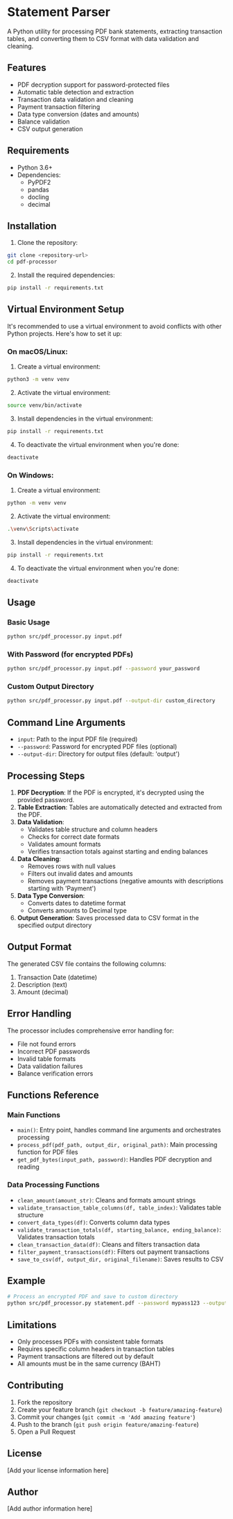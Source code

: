 # Statement Parser

A Python utility for processing PDF bank statements, extracting transaction tables, and converting them to CSV format with data validation and cleaning.

## Features

- PDF decryption support for password-protected files
- Automatic table detection and extraction
- Transaction data validation and cleaning
- Payment transaction filtering
- Data type conversion (dates and amounts)
- Balance validation
- CSV output generation

## Requirements

- Python 3.6+
- Dependencies:
  - PyPDF2
  - pandas
  - docling
  - decimal

## Installation

1. Clone the repository:

```bash
git clone <repository-url>
cd pdf-processor
```

2. Install the required dependencies:

```bash
pip install -r requirements.txt
```

## Virtual Environment Setup

It's recommended to use a virtual environment to avoid conflicts with other Python projects. Here's how to set it up:

### On macOS/Linux:

1. Create a virtual environment:

```bash
python3 -m venv venv
```

2. Activate the virtual environment:

```bash
source venv/bin/activate
```

3. Install dependencies in the virtual environment:

```bash
pip install -r requirements.txt
```

4. To deactivate the virtual environment when you're done:

```bash
deactivate
```

### On Windows:

1. Create a virtual environment:

```bash
python -m venv venv
```

2. Activate the virtual environment:

```bash
.\venv\Scripts\activate
```

3. Install dependencies in the virtual environment:

```bash
pip install -r requirements.txt
```

4. To deactivate the virtual environment when you're done:

```bash
deactivate
```

## Usage

### Basic Usage

```bash
python src/pdf_processor.py input.pdf
```

### With Password (for encrypted PDFs)

```bash
python src/pdf_processor.py input.pdf --password your_password
```

### Custom Output Directory

```bash
python src/pdf_processor.py input.pdf --output-dir custom_directory
```

## Command Line Arguments

- `input`: Path to the input PDF file (required)
- `--password`: Password for encrypted PDF files (optional)
- `--output-dir`: Directory for output files (default: 'output')

## Processing Steps

1. **PDF Decryption**: If the PDF is encrypted, it's decrypted using the provided password.
2. **Table Extraction**: Tables are automatically detected and extracted from the PDF.
3. **Data Validation**:
   - Validates table structure and column headers
   - Checks for correct date formats
   - Validates amount formats
   - Verifies transaction totals against starting and ending balances
4. **Data Cleaning**:
   - Removes rows with null values
   - Filters out invalid dates and amounts
   - Removes payment transactions (negative amounts with descriptions starting with 'Payment')
5. **Data Type Conversion**:
   - Converts dates to datetime format
   - Converts amounts to Decimal type
6. **Output Generation**: Saves processed data to CSV format in the specified output directory

## Output Format

The generated CSV file contains the following columns:

1. Transaction Date (datetime)
2. Description (text)
3. Amount (decimal)

## Error Handling

The processor includes comprehensive error handling for:

- File not found errors
- Incorrect PDF passwords
- Invalid table formats
- Data validation failures
- Balance verification errors

## Functions Reference

### Main Functions

- `main()`: Entry point, handles command line arguments and orchestrates processing
- `process_pdf(pdf_path, output_dir, original_path)`: Main processing function for PDF files
- `get_pdf_bytes(input_path, password)`: Handles PDF decryption and reading

### Data Processing Functions

- `clean_amount(amount_str)`: Cleans and formats amount strings
- `validate_transaction_table_columns(df, table_index)`: Validates table structure
- `convert_data_types(df)`: Converts column data types
- `validate_transaction_totals(df, starting_balance, ending_balance)`: Validates transaction totals
- `clean_transaction_data(df)`: Cleans and filters transaction data
- `filter_payment_transactions(df)`: Filters out payment transactions
- `save_to_csv(df, output_dir, original_filename)`: Saves results to CSV

## Example

```bash
# Process an encrypted PDF and save to custom directory
python src/pdf_processor.py statement.pdf --password mypass123 --output-dir processed_statements
```

## Limitations

- Only processes PDFs with consistent table formats
- Requires specific column headers in transaction tables
- Payment transactions are filtered out by default
- All amounts must be in the same currency (BAHT)

## Contributing

1. Fork the repository
2. Create your feature branch (`git checkout -b feature/amazing-feature`)
3. Commit your changes (`git commit -m 'Add amazing feature'`)
4. Push to the branch (`git push origin feature/amazing-feature`)
5. Open a Pull Request

## License

[Add your license information here]

## Author

[Add author information here]
